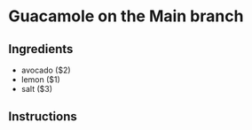 # Guacamole on the Main branch
## Ingredients
* avocado ($2)
* lemon ($1)
* salt ($3)
## Instructions
